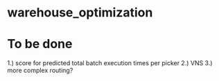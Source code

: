 # warehouse_optimization

# To be done

1.) score for predicted total batch execution times per picker 
2.) VNS
3.) more complex routing?